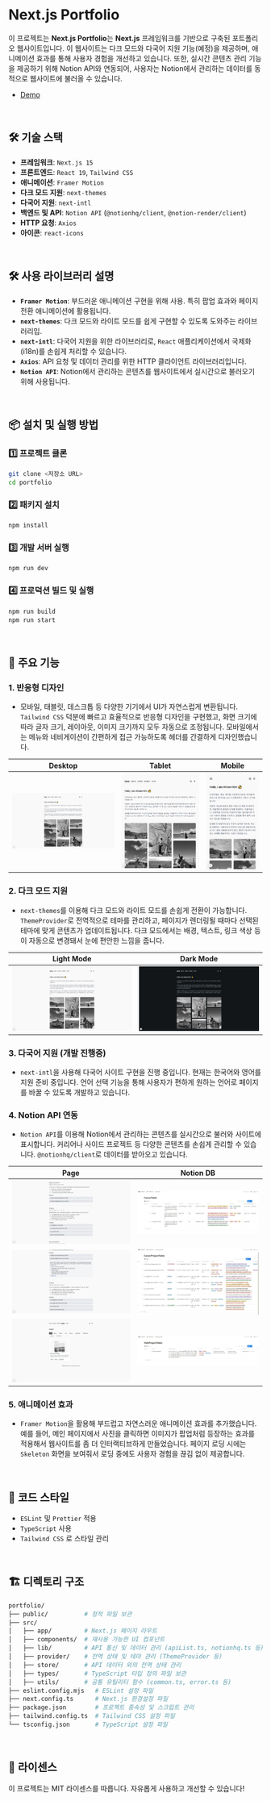 # Next.js Portfolio

이 프로젝트는 **Next.js Portfolio**는 **Next.js** 프레임워크를 기반으로 구축된 포트폴리오 웹사이트입니다. 이 웹사이트는 다크 모드와 다국어 지원 기능(예정)을 제공하며, 애니메이션 효과를 통해 사용자 경험을 개선하고 있습니다. 또한, 실시간 콘텐츠 관리 기능을 제공하기 위해 Notion API와 연동되어, 사용자는 Notion에서 관리하는 데이터를 동적으로 웹사이트에 불러올 수 있습니다.

- [Demo](https://ahramkim-nextjs-portfolio.vercel.app/)

<br>

## 🛠 기술 스택

- **프레임워크**: `Next.js 15`
- **프론트엔드**: `React 19`, `Tailwind CSS`
- **애니메이션**: `Framer Motion`
- **다크 모드 지원**: `next-themes`
- **다국어 지원**: `next-intl`
- **백엔드 및 API**: `Notion API` (`@notionhq/client`, `@notion-render/client`)
- **HTTP 요청**: `Axios`
- **아이콘**: `react-icons`

<br>

## 🛠 사용 라이브러리 설명

- **`Framer Motion`**: 부드러운 애니메이션 구현을 위해 사용. 특히 팝업 효과와 페이지 전환 애니메이션에 활용됩니다.
- **`next-themes`**: 다크 모드와 라이트 모드를 쉽게 구현할 수 있도록 도와주는 라이브러리입.
- **`next-intl`**: 다국어 지원을 위한 라이브러리로, `React` 애플리케이션에서 국제화(i18n)를 손쉽게 처리할 수 있습니다.
- **`Axios`**: API 요청 및 데이터 관리를 위한 HTTP 클라이언트 라이브러리입니다.
- **`Notion API`**: Notion에서 관리하는 콘텐츠를 웹사이트에서 실시간으로 불러오기 위해 사용됩니다.

<br>

## 📦 설치 및 실행 방법

### 1️⃣ 프로젝트 클론

```sh
git clone <저장소 URL>
cd portfolio
```

### 2️⃣ 패키지 설치

```sh
npm install
```

### 3️⃣ 개발 서버 실행

```sh
npm run dev
```

### 4️⃣ 프로덕션 빌드 및 실행

```sh
npm run build
npm run start
```

<br>

## 🚀 주요 기능

### 1. **반응형 디자인**

- 모바일, 태블릿, 데스크톱 등 다양한 기기에서 UI가 자연스럽게 변환됩니다. `Tailwind CSS` 덕분에 빠르고 효율적으로 반응형 디자인을 구현했고, 화면 크기에 따라 글자 크기, 레이아웃, 이미지 크기까지 모두 자동으로 조정됩니다. 모바일에서는 메뉴와 네비게이션이 간편하게 접근 가능하도록 헤더를 간결하게 디자인했습니다.

| Desktop                                                        | Tablet                                            | Mobile                                             |
| -------------------------------------------------------------- | ------------------------------------------------- | -------------------------------------------------- |
| ![Desktop Image](/public/images/readme/light_desktop_main.png) | ![Tablet Image](/public/images/readme/tablet.png) | ![Mobile Image](/public/images/readme/mobile1.png) |

### 2. **다크 모드 지원**

- `next-themes`를 이용해 다크 모드와 라이트 모드를 손쉽게 전환이 가능합니다. `ThemeProvider`로 전역적으로 테마를 관리하고, 페이지가 렌더링될 때마다 선택된 테마에 맞게 콘텐츠가 업데이트됩니다. 다크 모드에서는 배경, 텍스트, 링크 색상 등이 자동으로 변경돼서 눈에 편안한 느낌을 줍니다.

| Light Mode                                                     | Dark Mode                                             |
| -------------------------------------------------------------- | ----------------------------------------------------- |
| ![Desktop Image](/public/images/readme/light_desktop_main.png) | ![Desktop Image](/public/images/readme/dark_mode.png) |

### 3. **다국어 지원** (개발 진행중)

- `next-intl`을 사용해 다국어 사이트 구현을 진행 중입니다. 현재는 한국어와 영어를 지원 준비 중입니다. 언어 선택 기능을 통해 사용자가 편하게 원하는 언어로 페이지를 바꿀 수 있도록 개발하고 있습니다.

### 4. **Notion API 연동**

- `Notion API`를 이용해 Notion에서 관리하는 콘텐츠를 실시간으로 불러와 사이트에 표시합니다. 커리어나 사이드 프로젝트 등 다양한 콘텐츠를 손쉽게 관리할 수 있습니다. `@notionhq/client`로 데이터를 받아오고 있습니다.

| Page                                                                  | Notion DB                                                     |
| --------------------------------------------------------------------- | ------------------------------------------------------------- |
| ![CareerList](/public/images/readme/CareerScreen.png)                 | ![CareerList](/public/images/readme/CareerDB.png)             |
| ![CareerProjectScreen](/public/images/readme/CareerProjectScreen.png) | ![CareerProjectDB](/public/images/readme/CareerProjectDB.PNG) |
| ![SideProjectScreen](/public/images/readme/SideProjectScreen.png)     | ![SideProjectDB](/public/images/readme/SideProjectDB.PNG)     |

### 5. **애니메이션 효과**

- `Framer Motion`을 활용해 부드럽고 자연스러운 애니메이션 효과를 추가했습니다. 예를 들어, 메인 페이지에서 사진을 클릭하면 이미지가 팝업처럼 등장하는 효과를 적용해서 웹사이트를 좀 더 인터랙티브하게 만들었습니다. 페이지 로딩 시에는 `Skeleton` 화면을 보여줘서 로딩 중에도 사용자 경험을 끊김 없이 제공합니다.

<br>

## 📝 코드 스타일

- `ESLint` 및 `Prettier` 적용
- `TypeScript` 사용
- `Tailwind CSS` 로 스타일 관리

<br>

## 🏗 디렉토리 구조

```sh
portfolio/
├── public/          # 정적 파일 보관
├── src/
│   ├── app/         # Next.js 페이지 라우트
│   ├── components/  # 재사용 가능한 UI 컴포넌트
│   ├── lib/         # API 통신 및 데이터 관리 (apiList.ts, notionhq.ts 등)
│   ├── provider/    # 전역 상태 및 테마 관리 (ThemeProvider 등)
│   ├── store/       # API 데이터 외의 전역 상태 관리
│   ├── types/       # TypeScript 타입 정의 파일 보관
│   ├── utils/       # 공통 유틸리티 함수 (common.ts, error.ts 등)
├── eslint.config.mjs   # ESLint 설정 파일
├── next.config.ts      # Next.js 환경설정 파일
├── package.json        # 프로젝트 종속성 및 스크립트 관리
├── tailwind.config.ts  # Tailwind CSS 설정 파일
└── tsconfig.json       # TypeScript 설정 파일
```

<br>

## 🚀 라이센스

이 프로젝트는 MIT 라이센스를 따릅니다. 자유롭게 사용하고 개선할 수 있습니다!
